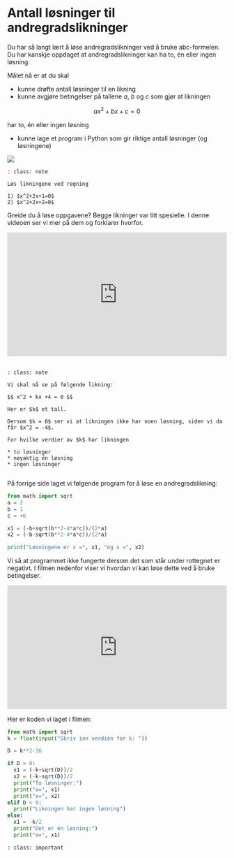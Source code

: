 # Antall løsninger til andregradslikninger


Du har så langt lært å løse andregradslikninger ved å bruke abc-formelen. Du har kanskje oppdaget at andregradslikninger kan ha to, én eller ingen løsning. 

Målet nå er at du skal

* kunne drøfte antall løsninger til en likning
* kunne avgjøre betingelser på tallene $a$, $b$ og $c$ som gjør at likningen

$$ a x^2+ b x + c = 0 $$

har to, én eller ingen løsning

* kunne lage et program i Python som gir riktige antall løsninger (og løsningene)

![](/bilder/nullpunktantall.jpg)

```{admonition} Oppgave  1
: class: note

Løs likningene ved regning

1) $x^2+2x+1=0$
2) $x^2+2x+2=0$

```

Greide du å løse oppgavene? Begge likninger var litt spesielle. I denne videoen ser vi mer på dem og forklarer hvorfor. 

<div style="padding:56.25% 0 0 0;position:relative;"><iframe src="https://player.vimeo.com/video/82221954?h=6f3872102d&title=0&byline=0&portrait=0" style="position:absolute;top:0;left:0;width:100%;height:100%;" frameborder="0" allow="autoplay; fullscreen; picture-in-picture" allowfullscreen></iframe></div><script src="https://player.vimeo.com/api/player.js"></script>

<br>

```{admonition} Oppgave 2
: class: note

Vi skal nå se på følgende likning:

$$ x^2 + kx +4 = 0 $$

Her er $k$ et tall. 

Dersom $k = 0$ ser vi at likningen ikke har noen løsning, siden vi da får $x^2 = -4$. 

For hvilke verdier av $k$ har likningen

* to løsninger
* nøyaktig én løsning
* ingen løsninger


```

På forrige side laget vi følgende program for å løse en andregradslikning:

```python
from math import sqrt 
a = 2
b = 1
c = +6

x1 = (-b+sqrt(b**2-4*a*c))/(2*a)
x2 = (-b-sqrt(b**2-4*a*c))/(2*a)

print("Løsningene er x =", x1, "og x =", x2)
```

Vi så at programmet ikke fungerte dersom det som står under rottegnet er negativt.  I filmen nedenfor viser vi hvordan vi kan løse dette ved å bruke betingelser. 

<div style="padding:56.25% 0 0 0;position:relative;"><iframe src="https://player.vimeo.com/video/478833247?h=eb9890412a&title=0&byline=0&portrait=0" style="position:absolute;top:0;left:0;width:100%;height:100%;" frameborder="0" allow="autoplay; fullscreen; picture-in-picture" allowfullscreen></iframe></div><script src="https://player.vimeo.com/api/player.js"></script>

Her er koden vi laget i filmen:

```python
from math import sqrt
k = float(input("Skriv inn verdien for k: "))

D = k**2-16

if D > 0:
  x1 = (-k+sqrt(D))/2
  x2 = (-k-sqrt(D))/2
  print("To løsninger:")
  print("x=", x1)
  print("x=", x2)
elif D < 0:
  print("Likningen har ingen løsning")
else:
  x1 = -k/2
  print("Det er én løsning:")
  print("x=", x1)
```

```{admonition} Oppgave 
: class: important


```